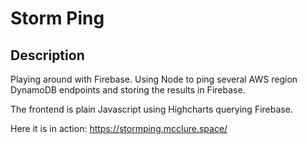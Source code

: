 # Storm Ping

## Description

Playing around with Firebase. Using Node to ping several AWS region DynamoDB endpoints and storing the results in Firebase. 

The frontend is plain Javascript using Highcharts querying Firebase. 

Here it is in action: https://stormping.mcclure.space/
